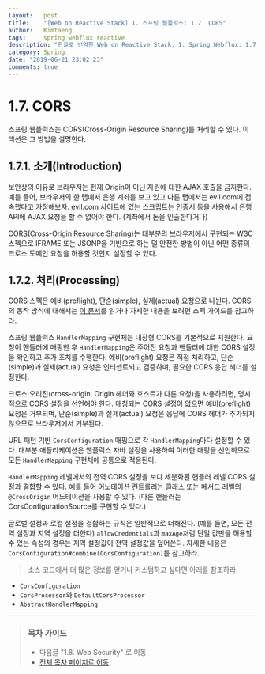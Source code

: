 ```yaml
---
layout:   post
title:    "[Web on Reactive Stack] 1. 스프링 웹플럭스: 1.7. CORS"
author:   Kimtaeng
tags: 	  spring webflux reactive
description: "한글로 번역한 Web on Reactive Stack, 1. Spring Webflux: 1.7. CORS"
category: Spring
date: "2019-06-21 23:02:23"
comments: true
---
```


# 1.7. CORS
스프링 웹플럭스는 CORS(Cross-Origin Resource Sharing)를 처리할 수 있다. 이 섹션은 그 방법을 설명한다.

## 1.7.1. 소개(Introduction)
보안상의 이유로 브라우저는 현재 Origin이 아닌 자원에 대한 AJAX 호출을 금지한다. 예를 들어, 브라우저의 한 탭에서 은행 계좌를 보고 있고 다른 탭에서는
evil.com에 접속했다고 가정해보자. evil.com 사이트에 있는 스크립트는 인증서 등을 사용해서 은행 API에 AJAX 요청을 할 수 없어야 한다. (계좌에서
돈을 인출한다거나)

CORS(Cross-Origin Resource Sharing)는 대부분의 브라우저에서 구현되는 W3C 스펙으로 IFRAME 또는 JSONP을 기반으로 하는 덜 안전한 방법이 아닌
어떤 종류의 크로스 도메인 요청을 허용할 것인지 설정할 수 있다.

## 1.7.2. 처리(Processing)
CORS 스펙은 예비(preflight), 단순(simple), 실제(actual) 요청으로 나뉜다. CORS의 동작 방식에 대해서는
<a href="https://developer.mozilla.org/en-US/docs/Web/HTTP/CORS" target="_blank">이 문서</a>를 읽거나 자세한 내용을 보려면
스펙 가이드를 참고하라.

스프링 웹플럭스 `HandlerMapping` 구현체는 내장형 CORS를 기본적으로 지원한다. 요청이 핸들러에 매핑한 후 `HandlerMapping`은 주어진 요청과
핸들러에 대한 CORS 설정을 확인하고 추가 조치를 수행한다. 예비(preflight) 요청은 직접 처리하고, 단순(simple)과 실제(actual) 요청은 인터셉트되고
검증하며, 필요한 CORS 응답 헤더를 설정한다.

크로스 오리진(cross-origin, Origin 헤더와 호스트가 다른 요청)을 사용하려면, 명시적으로 CORS 설정을 선언해야 한다. 매칭되는 CORS 설정이 없으면
예비(preflight) 요청은 거부되며, 단순(simple)과 실제(actual) 요청은 응답에 CORS 헤더가 추가되지 않으므로 브라우저에서 거부된다.

URL 패턴 기반 `CorsConfiguration` 매핑으로 각 `HandlerMapping`마다 설정할 수 있다. 대부분 애플리케이션은 웹플럭스 자바 설정을 사용하여
이러한 매핑을 선언하므로 모든 `HandlerMapping` 구현체에 공통으로 적용된다.

`HandlerMapping` 레벨에서의 전역 CORS 설정을 보다 세분화된 핸들러 레벨 CORS 설정과 결합할 수 있다. 예를 들어 어노테이션 컨트롤러는 클래스 또는
메서드 레벨의 `@CrossOrigin` 어노테이션을 사용할 수 있다. (다른 핸들러는 CorsConfigurationSource를 구현할 수 있다.)

글로벌 설정과 로컬 설정을 결합하는 규칙은 일반적으로 더해진다. (예를 들면, 모든 전역 설정과 지역 설정을 더한다) `allowCredentials`과 `maxAge`처럼
단일 값만을 허용할 수 있는 속성의 경우는 지역 설정값이 전역 설정값을 덮어쓴다. 자세한 내용은 `CorsConfiguration#combine(CorsConfiguration)`를
참고하라.

> 소스 코드에서 더 많은 정보를 얻거나 커스텀하고 싶다면 아래를 참조하라.
- `CorsConfiguration`
- `CorsProcessor`와 `DefaultCorsProcessor`
- `AbstractHandlerMapping`

---

> ### 목차 가이드
> - 다음글 "1.8. Web Security" 로 이동
> - <a href="/post/web-on-reactive-stack" target="_blank">전체 목차 페이지로 이동</a>